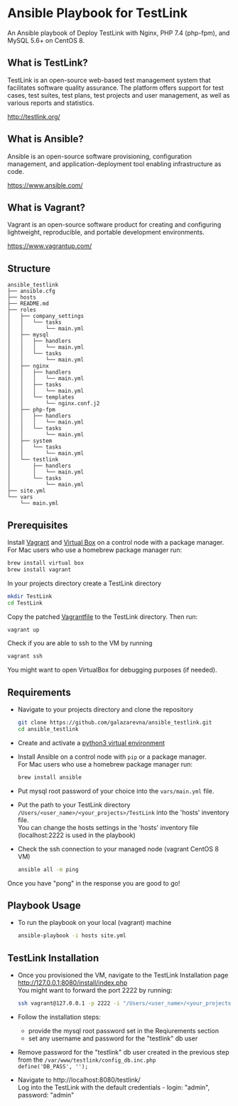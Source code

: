 # Ansible Playbook for TestLink

An Ansible playbook of Deploy TestLink with Nginx, PHP 7.4 (php-fpm), and MySQL 5.6+ on CentOS 8.

## What is TestLink?
TestLink is an open-source web-based test management system that facilitates software quality assurance.
The platform offers support for test cases, test suites, test plans, test projects and user management, as well as various reports and statistics.

http://testlink.org/

## What is Ansible?
Ansible is an open-source software provisioning, configuration management, and application-deployment tool enabling infrastructure as code.

https://www.ansible.com/

## What is Vagrant?
Vagrant is an open-source software product for creating and configuring lightweight, reproducible, and portable development environments.

https://www.vagrantup.com/

## Structure
```
ansible_testlink
├── ansible.cfg
├── hosts
├── README.md
├── roles
│   ├── company_settings
│   │   └── tasks
│   │       └── main.yml
│   ├── mysql
│   │   ├── handlers
│   │   │   └── main.yml
│   │   └── tasks
│   │       └── main.yml
│   ├── nginx
│   │   ├── handlers
│   │   │   └── main.yml
│   │   ├── tasks
│   │   │   └── main.yml
│   │   └── templates
│   │       └── nginx.conf.j2
│   ├── php-fpm
│   │   ├── handlers
│   │   │   └── main.yml
│   │   └── tasks
│   │       └── main.yml
│   ├── system
│   │   └── tasks
│   │       └── main.yml
│   └── testlink
│       ├── handlers
│       │   └── main.yml
│       └── tasks
│           └── main.yml
├── site.yml
└── vars
    └── main.yml
```

## Prerequisites

Install [Vagrant](https://www.vagrantup.com/) and [Virtual Box](https://www.virtualbox.org/) on a control node with a package manager.<br/>
For Mac users who use a homebrew package manager run:

  ```sh
  brew install virtual box
  brew install vagrant
  ```

In your projects directory create a TestLink directory

  ```sh
  mkdir TestLink
  cd TestLink
  ```

Copy the patched [Vagrantfile](https://github.com/galazarevna/ansible_testlink/blob/master/Vagrantfile) to the TestLink directory. Then run: 

  ```sh
  vagrant up
  ```

Check if you are able to ssh to the VM by running

  ```sh
  vagrant ssh
  ```
You might want to open VirtualBox for debugging purposes (if needed).

## Requirements
* Navigate to your projects directory and clone the repository<br/>

  ```sh
  git clone https://github.com/galazarevna/ansible_testlink.git
  cd ansible_testlink
  ```

* Create and activate a [python3 virtual environment](optional)

* Install Ansible on a control node with ```pip``` or a package manager.<br/>
For Mac users who use a homebrew package manager run:

  ```sh
  brew install ansible
  ```

* Put mysql root password of your choice into the `vars/main.yml` file.

* Put the path to your TestLink directory `/Users/<user_name>/<your_projects>/TestLink` into the 'hosts' inventory file.<br/>
You can change the hosts settings in the 'hosts' inventory file (localhost:2222 is used in the playbook) 

* Check the ssh connection to your managed node (vagrant CentOS 8 VM)

  ```sh
  ansible all -m ping
  ```
Once you have "pong" in the response you are good to go!

## Playbook Usage

* To run the playbook on your local (vagrant) machine

  ```sh
  ansible-playbook -i hosts site.yml
  ```

## TestLink Installation
* Once you provisioned the VM, navigate to the TestLink Installation page http://127.0.0.1:8080/install/index.php<br/>
You might want to forward the port 2222 by running:

  ```sh
  ssh vagrant@127.0.0.1 -p 2222 -i "/Users/<user_name>/<your_projects>/TestLink/.vagrant/machines/default/virtualbox/private_key" -L 8080:127.0.0.1:80
  ```

* Follow the installation steps:
  * provide the mysql root password set in the Reqiurements section
  * set any username and password for the "testlink" db user

* Remove password for the "testlink" db user created in the previous step from the `/var/www/testlink/config_db.inc.php` <br/>
`define('DB_PASS', '');`

* Navigate to http://localhost:8080/testlink/ <br/>
Log into the TestLink with the default credentials - login: "admin", password: "admin"
